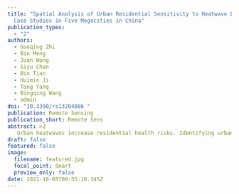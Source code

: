 ```yaml
---
title: "Spatial Analysis of Urban Residential Sensitivity to Heatwave Events:
  Case Studies in Five Megacities in China"
publication_types:
  - "2"
authors:
  - Guoqing Zhi
  - Bin Meng
  - Juan Wang
  - Siyu Chen
  - Bin Tian
  - Huimin Ji
  - Tong Yang
  - Bingqing Wang
  - admin
doi: "10.3390/rs13204086 "
publication: Remote Sensing
publication_short: Remote Sens
abstract: >2
   Urban heatwaves increase residential health risks. Identifying urban residential sensitivity to heatwave risks is an important prerequisite for mitigating the risks through urban planning practices. This research proposes a new paradigm for urban residential sensitivity to heatwave risks based on social media Big Data, and describes empirical research in five megacities in China, namely, Beijing, Nanjing, Wuhan, Xi’an and Guangzhou, which explores the application of this paradigm to real-world environments. Specifically, a method to identify urban residential sensitive to heatwave risks was developed by using natural language processing (NLP) technology. Then, based on remote sensing images and Weibo data, from the perspective of the relationship between people (group perception) and the ground (meteorological temperature), the relationship between high temperature and crowd sensitivity in geographic space was studied. Spatial patterns of the residential sensitivity to heatwaves over the study area were characterized at fine scales, using the information extracted from remote sensing information, spatial analysis, and time series analysis. The results showed that the observed residential sensitivity to urban heatwave events (HWEs), extracted from Weibo data (Chinese Twitter), best matched the temporal trends of HWEs in geographic space. At the same time, the spatial distribution of observed residential sensitivity to HWEs in the cities had similar characteristics, with low sensitivity in the urban center but higher sensitivity in the countryside. This research illustrates the benefits of applying multi-source Big Data and intelligent analysis technologies to the understand of impacts of heatwave events on residential life, and provide decision-making data for urban planning and management.
draft: false
featured: false
image:
  filename: featured.jpg
  focal_point: Smart
  preview_only: false
date: 2021-10-05T09:55:10.345Z
---
```

